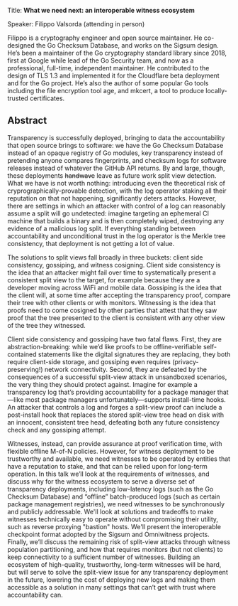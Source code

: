 Title: **What we need next: an interoperable witness ecosystem**

Speaker: Filippo Valsorda (attending in person)

Filippo is a cryptography engineer and open source maintainer. He co-designed the Go Checksum Database, and works on the Sigsum design. He’s been a maintainer of the Go cryptography standard library since 2018, first at Google while lead of the Go Security team, and now as a professional, full-time, independent maintainer. He contributed to the design of TLS 1.3 and implemented it for the Cloudflare beta deployment and for the Go project. He’s also the author of some popular Go tools including the file encryption tool age, and mkcert, a tool to produce locally-trusted certificates.

## Abstract

Transparency is successfully deployed, bringing to data the accountability that open source brings to software: we have the Go Checksum Database instead of an opaque registry of Go modules, key transparency instead of pretending anyone compares fingerprints, and checksum logs for software releases instead of whatever the GitHub API returns. By and large, though, these deployments ~~handwave~~ leave as future work split view detection. What we have is not worth nothing: introducing even the theoretical risk of cryprographically-provable detection, with the log operator staking all their reputation on that not happening, significantly deters attacks. However, there are settings in which an attacker with control of a log can reasonably assume a split will go undetected: imagine targeting an ephemeral CI machine that builds a binary and is then completely wiped, destroying any evidence of a malicious log split. If everything standing between accountability and unconditional trust in the log operator is the Merkle tree consistency, that deployment is not getting a lot of value.

The solutions to split views fall broadly in three buckets: client side consistency, gossiping, and witness cosigning. Client side consistency is the idea that an attacker might fail over time to systematically present a consistent split view to the target, for example because they are a developer moving across WiFi and mobile data. Gossiping is the idea that the client will, at some time after accepting the transparency proof, compare their tree with other clients or with monitors. Witnessing is the idea that proofs need to come cosigned by other parties that attest that they saw proof that the tree presented to the client is consistent with any other view of the tree they witnessed.

Client side consistency and gossiping have two fatal flaws. First, they are abstraction-breaking: while we’d like proofs to be offline-verifiable self-contained statements like the digital signatures they are replacing, they both require client-side storage, and gossiping even requires (privacy-preserving!) network connectivity. Second, they are defeated by the consequences of a successful split-view attack in unsandboxed scenarios, the very thing they should protect against. Imagine for example a transparency log that’s providing accountability for a package manager that—like most package managers unfortunately—supports install-time hooks. An attacker that controls a log and forges a split-view proof can include a post-install hook that replaces the stored split-view tree head on disk with an innocent, consistent tree head, defeating both any future consistency check and any gossiping attempt.

Witnesses, instead, can provide assurance at proof verification time, with flexible offline M-of-N policies. However, for witness deployment to be trustworthy and available, we need witnesses to be operated by entities that have a reputation to stake, and that can be relied upon for long-term operation. In this talk we’ll look at the requirements of witnesses, and discuss why for the witness ecosystem to serve a diverse set of transparency deployments, including low-latency logs (such as the Go Checksum Database) and “offline” batch-produced logs (such as certain package management registries), we need witnesses to be synchronously and publicly addressable. We'll look at solutions and tradeoffs to make witnesses technically easy to operate without compromising their utility, such as reverse proxying "bastion" hosts. We'll present the interoperable checkpoint format adopted by the Sigsum and Omniwitness projects. Finally, we’ll discuss the remaining risk of split-view attacks through witness population partitioning, and how that requires monitors (but not clients) to keep connectivity to a sufficient number of witnesses. Building an ecosystem of high-quality, trustworthy, long-term witnesses will be hard, but will serve to solve the split-view issue for any transparency deployment in the future, lowering the cost of deploying new logs and making them accessible as a solution in many settings that can’t get with trust where accountability can.
